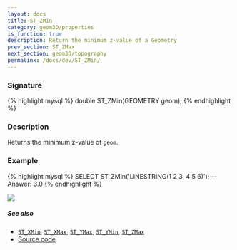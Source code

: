 ```yaml
---
layout: docs
title: ST_ZMin
category: geom3D/properties
is_function: true
description: Return the minimum z-value of a Geometry
prev_section: ST_ZMax
next_section: geom3D/topography
permalink: /docs/dev/ST_ZMin/
---
```


### Signature

{% highlight mysql %}
double ST_ZMin(GEOMETRY geom);
{% endhighlight %}

### Description

Returns the minimum z-value of `geom`.

### Example

{% highlight mysql %}
SELECT ST_ZMin('LINESTRING(1 2 3, 4 5 6)');
-- Answer:    3.0
{% endhighlight %}

<img class="displayed" src="../ST_ZMin.png"/>

##### See also

* [`ST_XMin`](../ST_XMin), [`ST_XMax`](../ST_XMax), [`ST_YMax`](../ST_YMax), [`ST_YMin`](../ST_YMin), [`ST_ZMax`](../ST_ZMax)
* <a href="https://github.com/irstv/H2GIS/blob/master/h2spatial-ext/src/main/java/org/h2gis/h2spatialext/function/spatial/properties/ST_ZMin.java" target="_blank">Source code</a>

